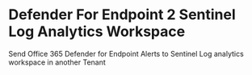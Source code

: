 # Defender For Endpoint 2 Sentinel Log Analytics Workspace 
Send Office 365 Defender for Endpoint Alerts to Sentinel Log analytics workspace in another Tenant
